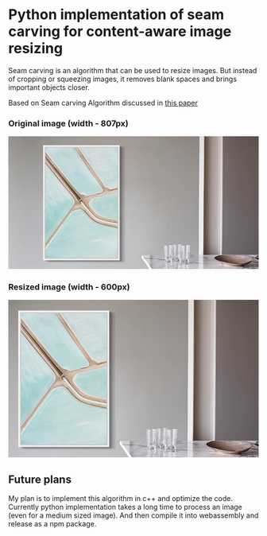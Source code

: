 # Python implementation of seam carving for content-aware image resizing 
Seam carving is an algorithm that can be used to resize images. But instead of cropping or squeezing images, it removes blank spaces and brings important objects closer.

Based on Seam carving Algorithm discussed in [this paper](https://www.researchgate.net/publication/215721610_Seam_Carving_for_Content-Aware_Image_Resizing)

### Original image (width - 807px)
![Original image (width - 807px)](/sample.jpg)

### Resized image (width - 600px)
![Resized image (width - 680px)](/sample_result.jpg)

## Future plans
My plan is to implement this algorithm in c++ and optimize the code. Currently python implementation takes a long time to process an image (even for a medium sized image). And then compile it into webassembly and release as a npm package.
